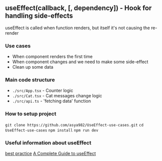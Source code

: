 ## useEffect(callback, [, dependency]) -  Hook for handling side-effects
useEffect is called when function renders, but itself it's not causing the re-render

### Use cases
- When component renders the first time
- When component changes and we need to make some side-effect
- Clean up some data

### Main code structure
 - `./src/App.tsx` - Counter logic
 - `./src/Cat.tsx` - Cat messages change logic
 - `./src/api.ts` - 'fetching data' function

 ### How to setup project
 `git clone https://github.com/asya982/UseEffect-use-cases.git`
 `cd UseEffect-use-cases`
 `npm install`
 `npm run dev`

 ### Useful information about useEffect
 [best practice](https://dmitripavlutin.com/react-useeffect-explanation/#5-useeffect-in-practice)
 [A Complete Guide to useEffect](https://overreacted.io/a-complete-guide-to-useeffect/)